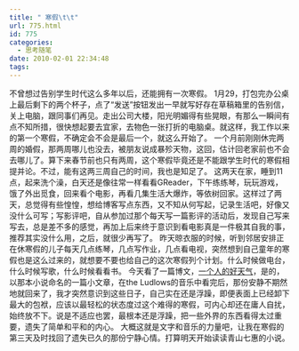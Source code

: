 ```yaml
---
title: " 寒假\t\t"
url: 775.html
id: 775
categories:
  - 思考随笔
date: 2010-02-01 22:34:48
tags:
---
```


不曾想过告别学生时代这么多年以后，还能拥有一次寒假。 1月29，打包完办公桌上最后剩下的两个杯子，点了“发送”按钮发出一早就写好存在草稿箱里的告别信，关上电脑，跟同事们再见。走出公司大楼，阳光明媚得有些晃眼，有那么一瞬间有点不知所措，很快想起要去宜家，去物色一张打折的电脑桌。就这样，我工作以来的第一个寒假，不确定会不会是最后一个，就这么开始了。 一个月前刚刚休完两周的婚假，那两周哪儿也没去，被朋友说成暴殄天物，这回，估计回老家前也不会去哪儿了。算下来春节前也只有两周，这个寒假毕竟还是不能跟学生时代的寒假相提并论。不过，能有这两三周自己的时间，我也是知足了。 这两天在家，睡到11点，起来洗个澡，白天还是像往常一样看看GReader，下午练练琴，玩玩游戏，饿了外出觅食，回来看个电影，再看几集生活大爆炸，等依树回家。这样过了两天，总觉得有些惶惶，想给博客写点东西，又不知从何写起，记录生活吧，好像又没什么可写；写影评吧，自从参加过那个每天写一篇影评的活动后，发现自己写来写去，总是差不多的感觉，再加上后来终于意识到看电影真是一件极其自我的事，推荐其实没什么用，之后，就很少再写了。 昨天晾衣服的时候，听到邻居安排正在休寒假的儿子每天几点练琴，几点写作业，几点看电视，突然想到自己童年的寒假也是这么过来的，就想要不要也给自己的这次寒假列个计划。什么时候做电台，什么时候写歌，什么时候看看书。 今天看了一篇博文，[一个人的好天气](http://yuyiwang.blogcn.com/diary,31424059.shtml)，是的，以那本小说命名的一篇小文章，在the Ludlows的音乐中看完后，那份安静不期然地就回来了，我才突然意识到这些日子，自己实在还是浮躁，即便表面上已经卸下最大的包袱，应该以最轻松的状态度过这个难得的寒假，可内心却还在庸人自扰，始终放不下。说是不适应也罢，最根本还是浮躁，把一些外界的东西看得太过重要，遗失了简单和平和的内心。 大概这就是文字和音乐的力量吧，让我在寒假的第三天及时找回了遗失已久的那份宁静心情。打算明天开始读读青山七惠的小说。